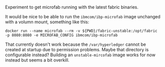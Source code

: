 Experiment to get microfab running with the latest fabric binaries.

It would be nice to be able to run the `ibmcom/ibp-microfab` image unchanged with a volumn mount, something like this:

```
docker run --name microfab --rm -v ${PWD}/fabric-unstable:/opt/fabric -p 8080:8080 -e MICROFAB_CONFIG ibmcom/ibp-microfab
```

That currently doesn't work because the `/var/hyperledger` cannot be created at startup due to permission problems.
Maybe that directory is configurable instead?
Building an `unstable-mircofab` image works for now instead but seems a bit overkill.
